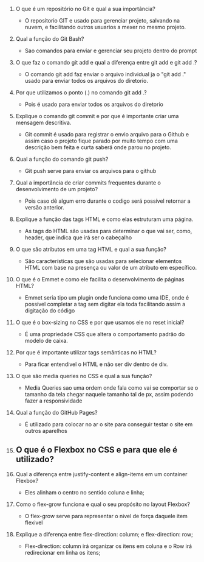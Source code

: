 
1. O que é um repositório no Git e qual a sua importância?
    - O repositorio GIT e usado para gerenciar projeto, salvando na nuvem, e facilitando outros usuarios
a mexer no mesmo projeto. 

2. Qual a função do Git Bash?
    - Sao comandos para enviar e gerenciar seu projeto dentro do prompt

3. O que faz o comando git add e qual a diferença entre git add <arquivo> e git add .?
    - O comando git add <arquivo> faz enviar o arquivo individual ja o "git add ." usado para enviar todos
os arquivos do diretorio.

4. Por que utilizamos o ponto (.) no comando git add .?
    - Pois é usado para enviar todos os arquivos do diretorio

5. Explique o comando git commit e por que é importante criar uma mensagem descritiva.
    - Git commit é usado para registrar o envio arquivo para o Github e assim caso o projeto fique parado por 
muito tempo com uma descrição bem feita e curta saberá onde parou no projeto.

6. Qual a função do comando git push?
    - Git push serve para enviar os arquivos para o github

7. Qual a importância de criar commits frequentes durante o desenvolvimento de um projeto?
    - Pois caso dê algum erro durante o codigo será possível retornar a versão anterior.

8. Explique a função das tags HTML e como elas estruturam uma página.
    - As tags do HTML são usadas para determinar o que vai ser, como, header, que indica que irá ser o cabeçalho

9. O que são atributos em uma tag HTML e qual a sua função?
    - São características que são usadas para selecionar elementos HTML com base na presença ou valor de um atributo em específico.

10. O que é o Emmet e como ele facilita o desenvolvimento de páginas HTML?
    - Emmet seria tipo um plugin onde funciona como uma IDE, onde é possível completar a tag sem digitar ela toda
facilitando assim a digitação do código

11. O que é o box-sizing no CSS e por que usamos ele no reset inicial?
    - É uma propriedade CSS que altera o comportamento padrão do modelo de caixa.

12. Por que é importante utilizar tags semânticas no HTML?
    - Para ficar entendivel o HTML e não ser div dentro de div.

13. O que são media queries no CSS e qual a sua função?
    - Media Queries sao uma ordem onde fala como vai se comportar se o tamanho da tela chegar naquele tamanho tal de px, assim podendo
fazer a responsividade
14. Qual a função do GitHub Pages?
    - É utilizado para colocar no ar o site para conseguir testar o site em outros aparelhos
15. O que é o Flexbox no CSS e para que ele é utilizado?
    - 
16. Qual a diferença entre justify-content e align-items em um container Flexbox?
    - Eles alinham o centro no sentido coluna e linha;
17. Como o flex-grow funciona e qual o seu propósito no layout Flexbox?
    - O flex-grow serve para representar o nivel de força daquele item flexivel

18. Explique a diferença entre flex-direction: column; e flex-direction: row;
    - Flex-direction: column irá organizar os itens em coluna e o Row irá redirecionar em linha os itens;
